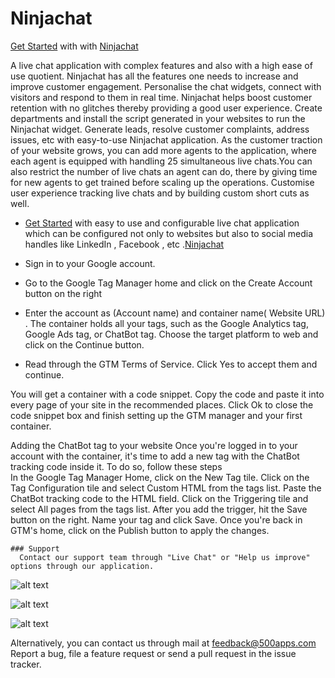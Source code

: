 # Ninjachat
[Get Started](https://infinity.500apps.com/ninjachat) with with [Ninjachat](https://ninjachat.com)

A live chat application with complex features and also with a high ease of use quotient. Ninjachat has all the features one needs to increase and improve customer engagement. Personalise the chat widgets, connect with visitors and respond to them in real time. Ninjachat helps boost customer retention with no glitches thereby providing a good user experience.
Create departments and install the script generated in your websites to run the Ninjachat widget. Generate leads, resolve customer complaints, address issues, etc with easy-to-use Ninjachat application. As the customer traction of your website grows, you can add more agents to the application, where each agent is equipped with handling 25 simultaneous live chats.You can also restrict the number of live chats an agent can do, there by giving time for new agents to get trained before scaling up the operations. Customise user experience tracking live chats and by building custom short cuts as well.

- [Get Started](https://infinity.500apps.com/ninjachat) with easy to use and configurable live chat application which can be configured not only to websites but also to social media handles like LinkedIn , Facebook , etc .[Ninjachat](https://ninjachat.com)


- Sign in to your Google account.

- Go to the Google Tag Manager home and click on the Create Account button on the right

- Enter the account as (Account name) and container name( Website URL) . The container holds all your tags, such as the Google Analytics tag, Google Ads tag, or ChatBot tag. Choose the target platform to web and click on the Continue button.

- Read through the GTM Terms of Service. Click Yes to accept them and continue.

You will get a container with a code snippet. Copy the code and paste it into every page of your site in the recommended places.
Click Ok to close the code snippet box and finish setting up the GTM manager and your first container.

Adding the ChatBot tag to your website
Once you're logged in to your account with the container, it's time to add a new tag with the ChatBot tracking code inside it. To do so, follow these steps   
In the Google Tag Manager Home, click on the New Tag tile.
Click on the Tag Configuration tile and select Custom HTML from the tags list.
Paste the ChatBot tracking code to the HTML field.
Click on the Triggering tile and select All pages from the tags list.
After you add the trigger, hit the Save button on the right.
Name your tag and click Save.
Once you're back in GTM's home, click on the Publish button to apply the changes.

    ### Support 
      Contact our support team through "Live Chat" or "Help us improve" options through our application.

![alt text](https://infinity.500apps.com/img/ninjachat/GTM-Image-1.png)

![alt text](https://infinity.500apps.com/img/ninjchat/GTM-Image-2.png)

![alt text](https://infinity.500apps.com/img/ninjachat/GTM-Image-3.png)

Alternatively, you can contact us through mail at feedback@500apps.com
Report a bug, file a feature request or send a pull request in the issue tracker.

